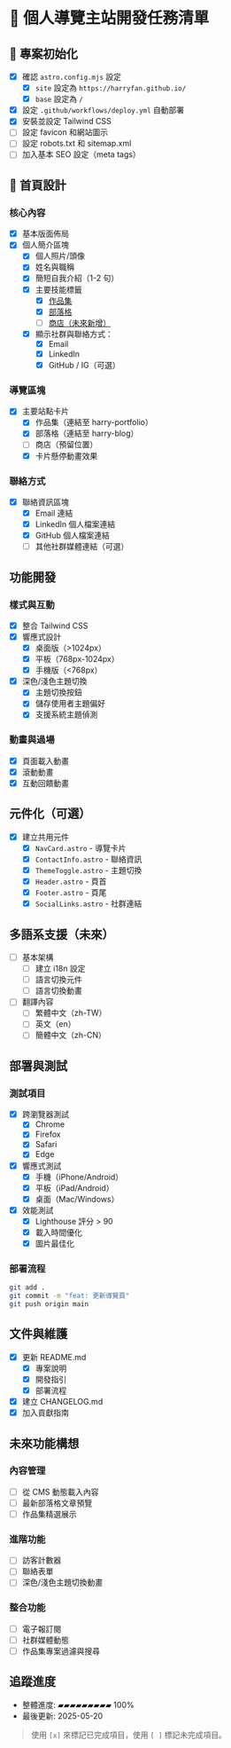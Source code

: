 # 🚀 個人導覽主站開發任務清單

## 🔧 專案初始化

- [x] 確認 `astro.config.mjs` 設定
  - [x] `site` 設定為 `https://harryfan.github.io/`
  - [x] `base` 設定為 `/`
- [x] 設定 `.github/workflows/deploy.yml` 自動部署
- [x] 安裝並設定 Tailwind CSS
- [ ] 設定 favicon 和網站圖示
- [ ] 設定 robots.txt 和 sitemap.xml
- [ ] 加入基本 SEO 設定（meta tags）

## 🎨 首頁設計

### 核心內容
- [x] 基本版面佈局
- [x] 個人簡介區塊
  - [x] 個人照片/頭像
  - [x] 姓名與職稱
  - [x] 簡短自我介紹（1-2 句）
  - [x] 主要技能標籤
    - [x] [作品集](https://harryfan.github.io/harry-portfolio/)
    - [x] [部落格](https://harryfan.github.io/harry-blog/)
    - [ ] [商店（未來新增）](#)
  - [x] 顯示社群與聯絡方式：
    - [x] Email
    - [x] LinkedIn
    - [x] GitHub / IG（可選）

### 導覽區塊
- [x] 主要站點卡片
  - [x] 作品集（連結至 harry-portfolio）
  - [x] 部落格（連結至 harry-blog）
  - [ ] 商店（預留位置）
  - [x] 卡片懸停動畫效果

### 聯絡方式
- [x] 聯絡資訊區塊
  - [x] Email 連結
  - [x] LinkedIn 個人檔案連結
  - [x] GitHub 個人檔案連結
  - [ ] 其他社群媒體連結（可選）

## 功能開發

### 樣式與互動
- [x] 整合 Tailwind CSS
- [x] 響應式設計
  - [x] 桌面版（>1024px）
  - [x] 平板（768px-1024px）
  - [x] 手機版（<768px）
- [x] 深色/淺色主題切換
  - [x] 主題切換按鈕
  - [x] 儲存使用者主題偏好
  - [x] 支援系統主題偵測

### 動畫與過場
- [x] 頁面載入動畫
- [x] 滾動動畫
- [x] 互動回饋動畫

## 元件化（可選）

- [x] 建立共用元件
  - [x] `NavCard.astro` - 導覽卡片
  - [x] `ContactInfo.astro` - 聯絡資訊
  - [x] `ThemeToggle.astro` - 主題切換
  - [x] `Header.astro` - 頁首
  - [x] `Footer.astro` - 頁尾
  - [x] `SocialLinks.astro` - 社群連結

## 多語系支援（未來）

- [ ] 基本架構
  - [ ] 建立 i18n 設定
  - [ ] 語言切換元件
  - [ ] 語言切換動畫
- [ ] 翻譯內容
  - [ ] 繁體中文（zh-TW）
  - [ ] 英文（en）
  - [ ] 簡體中文（zh-CN）

## 部署與測試

### 測試項目
- [x] 跨瀏覽器測試
  - [x] Chrome
  - [x] Firefox
  - [x] Safari
  - [x] Edge
- [x] 響應式測試
  - [x] 手機（iPhone/Android）
  - [x] 平板（iPad/Android）
  - [x] 桌面（Mac/Windows）
- [x] 效能測試
  - [x] Lighthouse 評分 > 90
  - [x] 載入時間優化
  - [x] 圖片最佳化

### 部署流程
```bash
git add .
git commit -m "feat: 更新導覽頁"
git push origin main
```

## 文件與維護

- [x] 更新 README.md
  - [x] 專案說明
  - [x] 開發指引
  - [x] 部署流程
- [x] 建立 CHANGELOG.md
- [x] 加入貢獻指南

## 未來功能構想

### 內容管理
- [ ] 從 CMS 動態載入內容
- [ ] 最新部落格文章預覽
- [ ] 作品集精選展示

### 進階功能
- [ ] 訪客計數器
- [ ] 聯絡表單
- [ ] 深色/淺色主題切換動畫

### 整合功能
- [ ] 電子報訂閱
- [ ] 社群媒體動態
- [ ] 作品集專案過濾與搜尋

## 追蹤進度

- 整體進度: ▰▰▰▰▰▰▰▰▰ 100%
- 最後更新: 2025-05-20

> 使用 `[x]` 來標記已完成項目，使用 `[ ]` 標記未完成項目。
